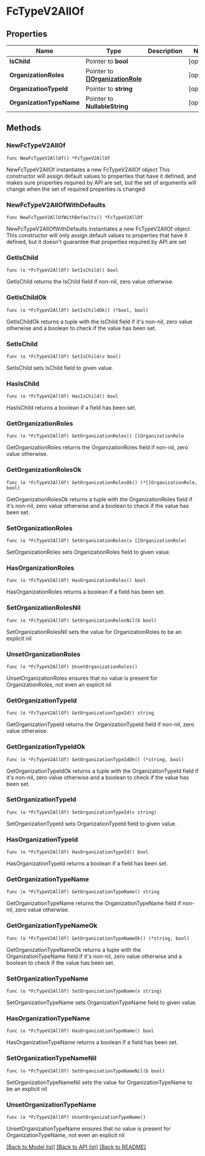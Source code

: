 # FcTypeV2AllOf

## Properties

Name | Type | Description | Notes
------------ | ------------- | ------------- | -------------
**IsChild** | Pointer to **bool** |  | [optional] 
**OrganizationRoles** | Pointer to [**[]OrganizationRole**](OrganizationRole.md) |  | [optional] 
**OrganizationTypeId** | Pointer to **string** |  | [optional] 
**OrganizationTypeName** | Pointer to **NullableString** |  | [optional] 

## Methods

### NewFcTypeV2AllOf

`func NewFcTypeV2AllOf() *FcTypeV2AllOf`

NewFcTypeV2AllOf instantiates a new FcTypeV2AllOf object
This constructor will assign default values to properties that have it defined,
and makes sure properties required by API are set, but the set of arguments
will change when the set of required properties is changed

### NewFcTypeV2AllOfWithDefaults

`func NewFcTypeV2AllOfWithDefaults() *FcTypeV2AllOf`

NewFcTypeV2AllOfWithDefaults instantiates a new FcTypeV2AllOf object
This constructor will only assign default values to properties that have it defined,
but it doesn't guarantee that properties required by API are set

### GetIsChild

`func (o *FcTypeV2AllOf) GetIsChild() bool`

GetIsChild returns the IsChild field if non-nil, zero value otherwise.

### GetIsChildOk

`func (o *FcTypeV2AllOf) GetIsChildOk() (*bool, bool)`

GetIsChildOk returns a tuple with the IsChild field if it's non-nil, zero value otherwise
and a boolean to check if the value has been set.

### SetIsChild

`func (o *FcTypeV2AllOf) SetIsChild(v bool)`

SetIsChild sets IsChild field to given value.

### HasIsChild

`func (o *FcTypeV2AllOf) HasIsChild() bool`

HasIsChild returns a boolean if a field has been set.

### GetOrganizationRoles

`func (o *FcTypeV2AllOf) GetOrganizationRoles() []OrganizationRole`

GetOrganizationRoles returns the OrganizationRoles field if non-nil, zero value otherwise.

### GetOrganizationRolesOk

`func (o *FcTypeV2AllOf) GetOrganizationRolesOk() (*[]OrganizationRole, bool)`

GetOrganizationRolesOk returns a tuple with the OrganizationRoles field if it's non-nil, zero value otherwise
and a boolean to check if the value has been set.

### SetOrganizationRoles

`func (o *FcTypeV2AllOf) SetOrganizationRoles(v []OrganizationRole)`

SetOrganizationRoles sets OrganizationRoles field to given value.

### HasOrganizationRoles

`func (o *FcTypeV2AllOf) HasOrganizationRoles() bool`

HasOrganizationRoles returns a boolean if a field has been set.

### SetOrganizationRolesNil

`func (o *FcTypeV2AllOf) SetOrganizationRolesNil(b bool)`

 SetOrganizationRolesNil sets the value for OrganizationRoles to be an explicit nil

### UnsetOrganizationRoles
`func (o *FcTypeV2AllOf) UnsetOrganizationRoles()`

UnsetOrganizationRoles ensures that no value is present for OrganizationRoles, not even an explicit nil
### GetOrganizationTypeId

`func (o *FcTypeV2AllOf) GetOrganizationTypeId() string`

GetOrganizationTypeId returns the OrganizationTypeId field if non-nil, zero value otherwise.

### GetOrganizationTypeIdOk

`func (o *FcTypeV2AllOf) GetOrganizationTypeIdOk() (*string, bool)`

GetOrganizationTypeIdOk returns a tuple with the OrganizationTypeId field if it's non-nil, zero value otherwise
and a boolean to check if the value has been set.

### SetOrganizationTypeId

`func (o *FcTypeV2AllOf) SetOrganizationTypeId(v string)`

SetOrganizationTypeId sets OrganizationTypeId field to given value.

### HasOrganizationTypeId

`func (o *FcTypeV2AllOf) HasOrganizationTypeId() bool`

HasOrganizationTypeId returns a boolean if a field has been set.

### GetOrganizationTypeName

`func (o *FcTypeV2AllOf) GetOrganizationTypeName() string`

GetOrganizationTypeName returns the OrganizationTypeName field if non-nil, zero value otherwise.

### GetOrganizationTypeNameOk

`func (o *FcTypeV2AllOf) GetOrganizationTypeNameOk() (*string, bool)`

GetOrganizationTypeNameOk returns a tuple with the OrganizationTypeName field if it's non-nil, zero value otherwise
and a boolean to check if the value has been set.

### SetOrganizationTypeName

`func (o *FcTypeV2AllOf) SetOrganizationTypeName(v string)`

SetOrganizationTypeName sets OrganizationTypeName field to given value.

### HasOrganizationTypeName

`func (o *FcTypeV2AllOf) HasOrganizationTypeName() bool`

HasOrganizationTypeName returns a boolean if a field has been set.

### SetOrganizationTypeNameNil

`func (o *FcTypeV2AllOf) SetOrganizationTypeNameNil(b bool)`

 SetOrganizationTypeNameNil sets the value for OrganizationTypeName to be an explicit nil

### UnsetOrganizationTypeName
`func (o *FcTypeV2AllOf) UnsetOrganizationTypeName()`

UnsetOrganizationTypeName ensures that no value is present for OrganizationTypeName, not even an explicit nil

[[Back to Model list]](../README.md#documentation-for-models) [[Back to API list]](../README.md#documentation-for-api-endpoints) [[Back to README]](../README.md)


